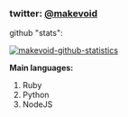 ### twitter: [@makevoid](https://twitter.com/makevoid)


github "stats": 

<a href="javascript:void(0)">![makevoid-github-statistics](https://github-profile-trophy.vercel.app/?username=makevoid)</a>

**Main languages:**
1. Ruby
2. Python
3. NodeJS
